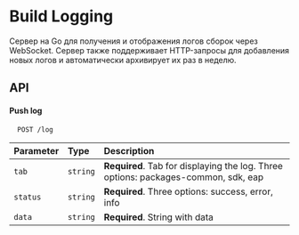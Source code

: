 # Build Logging
Cервер на Go для получения и отображения логов сборок через WebSocket. Сервер также поддерживает HTTP-запросы для добавления новых логов и автоматически архивирует их раз в неделю.

## API

#### Push log

```http
  POST /log
```

| Parameter | Type     | Description                |
| :-------- | :------- | :------------------------- |
| `tab` | `string` | **Required**. Tab for displaying the log. Three options: packages-common, sdk, eap |
| `status` | `string` | **Required**. Three options: success, error, info |
| `data` | `string` | **Required**. String with data |

